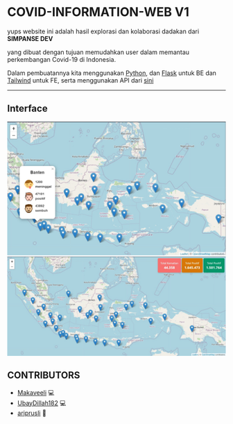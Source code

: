 # **COVID-INFORMATION-WEB V1**

yups website ini adalah hasil explorasi dan kolaborasi dadakan dari **SIMPANSE DEV**

yang dibuat dengan tujuan memudahkan user dalam memantau perkembangan Covid-19 di Indonesia. 

Dalam pembuatannya kita menggunakan [Python](https://www.python.org/), dan [Flask](https://flask.palletsprojects.com/en/2.0.x/) untuk BE dan [Tailwind](https://tailwindcss.com/) untuk FE, serta menggunakan API dari [sini](https://services5.arcgis.com/VS6HdKS0VfIhv8Ct/arcgis/rest/services/COVID19_Indonesia_per_Provinsi/FeatureServer/0/query?where=1%3D1&outFields=*&outSR=4326&f=json)

---
## **Interface**
![Tampilan Interface](UI/UI_1.jpeg)
![Tampilan Interface](UI/UI_2.jpeg)


## **CONTRIBUTORS**
* [Makaveeli](https://github.com/makaveeli) :computer:
* [UbayDillah182](https://github.com/ubay1) :computer:
* [ariprusli](https://github.com/ariprusli) :art:

